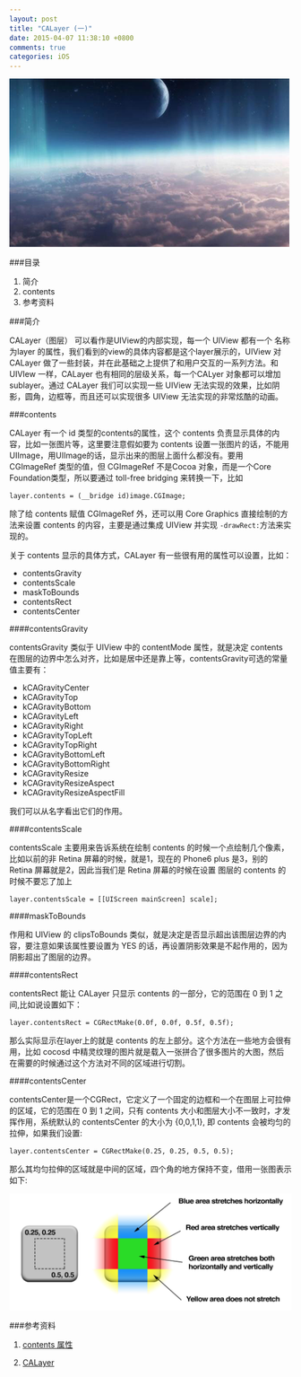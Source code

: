 ```yaml
---
layout: post
title: "CALayer (一)"
date: 2015-04-07 11:38:10 +0800
comments: true
categories: iOS 
---
```

![](/images/201504071154.png)

###目录

1. 简介
2. contents
3. 参考资料

###简介

CALayer（图层） 可以看作是UIView的内部实现，每一个 UIView 都有一个 名称为layer 的属性，我们看到的view的具体内容都是这个layer展示的，UIView 对 CALayer 做了一些封装，并在此基础之上提供了和用户交互的一系列方法。和 UIVIew 一样，CALayer 也有相同的层级关系，每一个CALyer 对象都可以增加 sublayer。通过 CALayer 我们可以实现一些 UIView 无法实现的效果，比如阴影，圆角，边框等，而且还可以实现很多 UIView 无法实现的非常炫酷的动画。

###contents

CALayer 有一个 id 类型的contents的属性，这个 contents 负责显示具体的内容，比如一张图片等，这里要注意假如要为 contents 设置一张图片的话，不能用UIImage，用UIImage的话，显示出来的图层上面什么都没有。要用 CGImageRef 类型的值，但 CGImageRef 不是Cocoa 对象，而是一个Core Foundation类型，所以要通过 toll-free bridging 来转换一下，比如

```objc
layer.contents = (__bridge id)image.CGImage;
```
除了给 contents 赋值 CGImageRef 外，还可以用 Core Graphics 直接绘制的方法来设置 contents 的内容，主要是通过集成 UIView 并实现 `-drawRect:`方法来实现的。

关于 contents 显示的具体方式，CALayer 有一些很有用的属性可以设置，比如：

* contentsGravity
* contentsScale
* maskToBounds
* contentsRect
* contentsCenter


####contentsGravity

contentsGravity 类似于 UIView 中的 contentMode 属性，就是决定 contents 在图层的边界中怎么对齐，比如是居中还是靠上等，contentsGravity可选的常量值主要有：

* kCAGravityCenter
* kCAGravityTop
* kCAGravityBottom
* kCAGravityLeft
* kCAGravityRight
* kCAGravityTopLeft
* kCAGravityTopRight
* kCAGravityBottomLeft
* kCAGravityBottomRight
* kCAGravityResize
* kCAGravityResizeAspect
* kCAGravityResizeAspectFill

我们可以从名字看出它们的作用。

####contentsScale

contentsScale 主要用来告诉系统在绘制 contents 的时候一个点绘制几个像素，比如以前的非 Retina 屏幕的时候，就是1，现在的 Phone6 plus 是3，别的 Retina 屏幕就是2，因此当我们是 Retina 屏幕的时候在设置 图层的 contents 的时候不要忘了加上

```objc
layer.contentsScale = [[UIScreen mainScreen] scale];
```
####maskToBounds

作用和 UIView 的 clipsToBounds 类似，就是决定是否显示超出该图层边界的内容，要注意如果该属性要设置为 YES 的话，再设置阴影效果是不起作用的，因为阴影超出了图层的边界。

####contentsRect

contentsRect 能让 CALayer 只显示 contents 的一部分，它的范围在 0 到 1 之间,比如说设置如下：

```objc
layer.contentsRect = CGRectMake(0.0f, 0.0f, 0.5f, 0.5f);
```

那么实际显示在layer上的就是 contents 的左上部分。这个方法在一些地方会很有用，比如 cocosd 中精灵纹理的图片就是载入一张拼合了很多图片的大图，然后在需要的时候通过这个方法对不同的区域进行切割。

####contentsCenter

contentsCenter是一个CGRect，它定义了一个固定的边框和一个在图层上可拉伸的区域，它的范围在 0 到 1 之间，只有 contents 大小和图层大小不一致时，才发挥作用，系统默认的 contentsCenter 的大小为 {0,0,1,1}, 即 contents 会被均匀的拉伸，如果我们设置:

```objc
layer.contentsCenter = CGRectMake(0.25, 0.25, 0.5, 0.5);
```

那么其均匀拉伸的区域就是中间的区域，四个角的地方保持不变，借用一张图表示如下:

![](/images/contentsCenter.png)



###参考资料
1. [contents 属性](http://zsisme.gitbooks.io/ios-/content/chapter2/the-contents-image.html)

2. [CALayer](https://developer.apple.com/library/mac/documentation/GraphicsImaging/Reference/CALayer_class/index.html)
